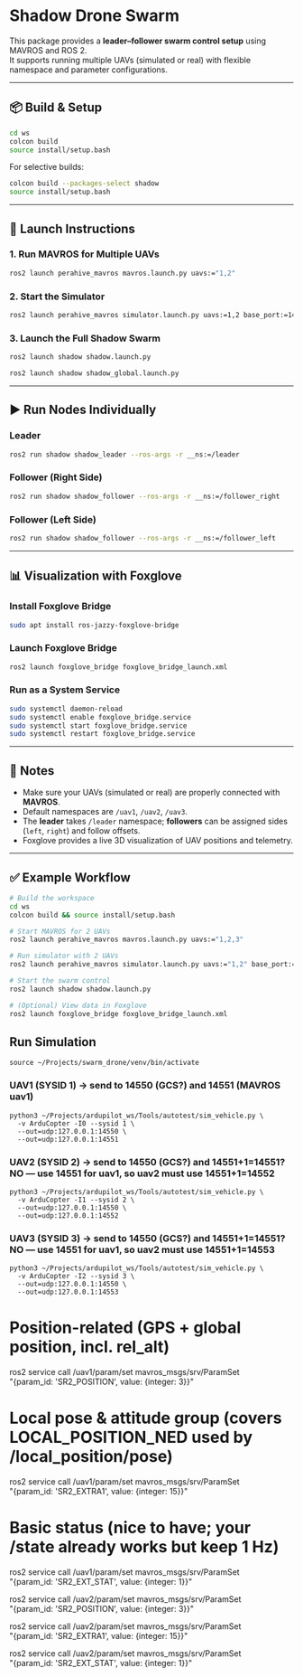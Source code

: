 # Shadow Drone Swarm

This package provides a **leader–follower swarm control setup** using MAVROS and ROS 2.  
It supports running multiple UAVs (simulated or real) with flexible namespace and parameter configurations.  

---

## 📦 Build & Setup

```bash
cd ws
colcon build
source install/setup.bash
```

For selective builds:

```bash
colcon build --packages-select shadow
source install/setup.bash
```

---

## 🚀 Launch Instructions

### 1. Run MAVROS for Multiple UAVs
```bash
ros2 launch perahive_mavros mavros.launch.py uavs:="1,2"
```

### 2. Start the Simulator
```bash
ros2 launch perahive_mavros simulator.launch.py uavs:=1,2 base_port:=14550 bind_ip:=0.0.0.0
```


### 3. Launch the Full Shadow Swarm
```bash
ros2 launch shadow shadow.launch.py
```

```bash
ros2 launch shadow shadow_global.launch.py
```

---

## ▶️ Run Nodes Individually

### Leader
```bash
ros2 run shadow shadow_leader --ros-args -r __ns:=/leader
```

### Follower (Right Side)
```bash
ros2 run shadow shadow_follower --ros-args -r __ns:=/follower_right     -p follower_ns:=/uav2     -p side:=right
```

### Follower (Left Side)
```bash
ros2 run shadow shadow_follower --ros-args -r __ns:=/follower_left     -p follower_ns:=/uav3     -p side:=left
```

---

## 📊 Visualization with Foxglove

### Install Foxglove Bridge
```bash
sudo apt install ros-jazzy-foxglove-bridge
```

### Launch Foxglove Bridge
```bash
ros2 launch foxglove_bridge foxglove_bridge_launch.xml
```

### Run as a System Service
```bash
sudo systemctl daemon-reload
sudo systemctl enable foxglove_bridge.service
sudo systemctl start foxglove_bridge.service
sudo systemctl restart foxglove_bridge.service
```

---

## 📌 Notes
- Make sure your UAVs (simulated or real) are properly connected with **MAVROS**.
- Default namespaces are `/uav1`, `/uav2`, `/uav3`.  
- The **leader** takes `/leader` namespace; **followers** can be assigned sides (`left`, `right`) and follow offsets.  
- Foxglove provides a live 3D visualization of UAV positions and telemetry.

---

## ✅ Example Workflow

```bash
# Build the workspace
cd ws
colcon build && source install/setup.bash

# Start MAVROS for 2 UAVs
ros2 launch perahive_mavros mavros.launch.py uavs:="1,2,3"

# Run simulator with 2 UAVs
ros2 launch perahive_mavros simulator.launch.py uavs:="1,2" base_port:=14550 bind_ip:=127.0.0.1

# Start the swarm control
ros2 launch shadow shadow.launch.py

# (Optional) View data in Foxglove
ros2 launch foxglove_bridge foxglove_bridge_launch.xml
```


## Run Simulation

```
source ~/Projects/swarm_drone/venv/bin/activate
```

### UAV1 (SYSID 1) → send to 14550 (GCS?) and 14551 (MAVROS uav1)
```
python3 ~/Projects/ardupilot_ws/Tools/autotest/sim_vehicle.py \
  -v ArduCopter -I0 --sysid 1 \
  --out=udp:127.0.0.1:14550 \
  --out=udp:127.0.0.1:14551
```

### UAV2 (SYSID 2) → send to 14550 (GCS?) and 14551+1=14551? NO — use 14551 for uav1, so uav2 must use 14551+1=14552
```
python3 ~/Projects/ardupilot_ws/Tools/autotest/sim_vehicle.py \
  -v ArduCopter -I1 --sysid 2 \
  --out=udp:127.0.0.1:14550 \
  --out=udp:127.0.0.1:14552
```

### UAV3 (SYSID 3) → send to 14550 (GCS?) and 14551+1=14551? NO — use 14551 for uav1, so uav2 must use 14551+1=14553
```
python3 ~/Projects/ardupilot_ws/Tools/autotest/sim_vehicle.py \
  -v ArduCopter -I2 --sysid 3 \
  --out=udp:127.0.0.1:14550 \
  --out=udp:127.0.0.1:14553
```


# Position-related (GPS + global position, incl. rel_alt)
ros2 service call /uav1/param/set mavros_msgs/srv/ParamSet \
  "{param_id: 'SR2_POSITION', value: {integer: 3}}"

# Local pose & attitude group (covers LOCAL_POSITION_NED used by /local_position/pose)
ros2 service call /uav1/param/set mavros_msgs/srv/ParamSet \
  "{param_id: 'SR2_EXTRA1', value: {integer: 15}}"

# Basic status (nice to have; your /state already works but keep 1 Hz)
ros2 service call /uav1/param/set mavros_msgs/srv/ParamSet \
  "{param_id: 'SR2_EXT_STAT', value: {integer: 1}}"

ros2 service call /uav2/param/set mavros_msgs/srv/ParamSet \
  "{param_id: 'SR2_POSITION', value: {integer: 3}}"

ros2 service call /uav2/param/set mavros_msgs/srv/ParamSet \
  "{param_id: 'SR2_EXTRA1', value: {integer: 15}}"

ros2 service call /uav2/param/set mavros_msgs/srv/ParamSet \
  "{param_id: 'SR2_EXT_STAT', value: {integer: 1}}"




